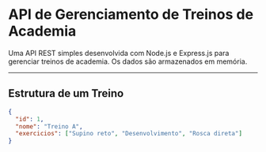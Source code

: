 # API de Gerenciamento de Treinos de Academia

Uma API REST simples desenvolvida com Node.js e Express.js para gerenciar treinos de academia. Os dados são armazenados em memória.

---

## Estrutura de um Treino

```json
{
  "id": 1,
  "nome": "Treino A",
  "exercicios": ["Supino reto", "Desenvolvimento", "Rosca direta"]
}